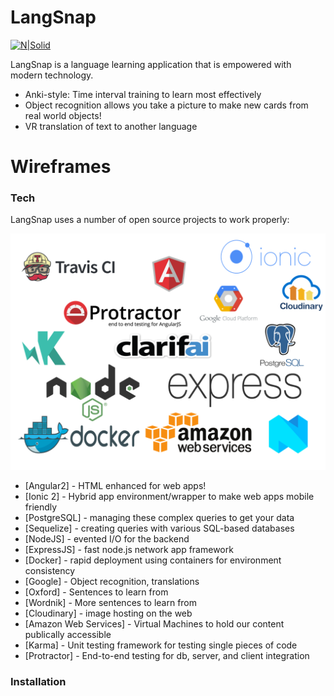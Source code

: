 # LangSnap

[![N|Solid](https://cldup.com/dTxpPi9lDf.thumb.png)](https://nodesource.com/products/nsolid)

LangSnap is a language learning application that is empowered with modern technology.

  - Anki-style: Time interval training to learn most effectively
  - Object recognition allows you take a picture to make new cards from real world objects!
  - VR translation of text to another language

# Wireframes


### Tech

LangSnap uses a number of open source projects to work properly:

![LangSnap Tech Stack](./langsnap_techstack.png?raw=true "Title")

* [Angular2] - HTML enhanced for web apps!
* [Ionic 2] - Hybrid app environment/wrapper to make web apps mobile friendly
* [PostgreSQL] - managing these complex queries to get your data
* [Sequelize] - creating queries with various SQL-based databases
* [NodeJS] - evented I/O for the backend
* [ExpressJS] - fast node.js network app framework
* [Docker] - rapid deployment using containers for environment consistency
* [Google] - Object recognition, translations
* [Oxford] - Sentences to learn from
* [Wordnik] - More sentences to learn from
* [Cloudinary] - image hosting on the web
* [Amazon Web Services] - Virtual Machines to hold our content publically accessible
* [Karma] - Unit testing framework for testing single pieces of code
* [Protractor] - End-to-end testing for db, server, and client integration




### Installation
